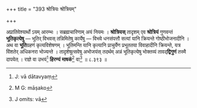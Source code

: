 +++
title = "393 श्रोत्रियः श्रोत्रियम्"

+++


अप्रातिवेश्यार्थो ऽयम् आरम्भः । सब्रह्मचारिणाम् अयं नियमः । **श्रोत्रियस्** तादृशम् एव **श्रोत्रियं** गुणवन्तं **भूतिकृत्येषु** — भूतिर् विभवस् तन्निमितेषु कार्येषु — विभवे धनसंपत्तौ सत्यां यानि क्रियन्ते गोष्ठीभोजनादीनि । अथ वा **भूति**ग्रहणं कृत्यविशेषणम् । भूतिमन्ति यानि कृत्यानि प्राचुर्येण प्रभूततया विवाहादीनि क्रियन्ते, यत्र विंशतेर् अधिकनरा भोज्यन्ते । तादृशेषूत्सवेषु अभोजयंस् तदर्थम् अन्नं भूतिकृत्येषु भोक्तव्यं तावद्**द्विगुणं** तस्मै दापयेत् । राज्ञे वा उभयं[^३३१] **हिरण्यं** **माषकं**[^३३२] वा[^३३३] ॥ ८.३९३ ॥


[^३३३]:
     J omits: vā


[^३३२]:
     M G: māṣako


[^३३१]:
     J: vā dātavyaṃ